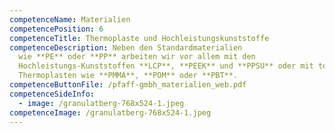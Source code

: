 ```yaml
---
competenceName: Materialien
competencePosition: 6
competenceTitle: Thermoplaste und Hochleistungskunststoffe
competenceDescription: Neben den Standardmaterialien
  wie **PE** oder **PP** arbeiten wir vor allem mit den
  Hochleistungs-Kunststoffen **LCP**, **PEEK** und **PPSU** oder mit technischen
  Thermoplasten wie **PMMA**, **POM** oder **PBT**.
competenceButtonFile: /pfaff-gmbh_materialien_web.pdf
competenceSideInfo:
  - image: /granulatberg-768x524-1.jpeg
competenceImage: /granulatberg-768x524-1.jpeg
---
```

